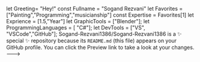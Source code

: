 let Greeting= "Hey!"
const Fullname = "Sogand Rezvani"
let Favorites = ["Painting","Programming","musicianship"]
const Expertise = Favorites[1]
let Exprience = [1.5,"Year"]
let GraphicTools = ["Blender"];
let ProgrammingLanguages = [ "C#"];
let DevTools = ["VS", "VSCode","GitHub"];
Sogand-Rezvani1386/Sogand-Rezvani1386 is a ✨ special ✨ repository because its `README.md` (this file) appears on your GitHub profile.
You can click the Preview link to take a look at your changes.
--->

